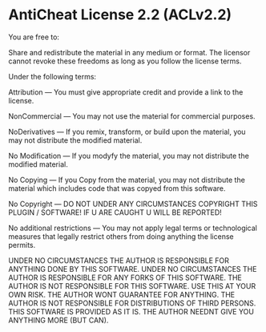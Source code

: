 # AntiCheat License 2.2 (ACLv2.2)

You are free to:

Share and redistribute the material in any medium or format. The licensor cannot revoke these freedoms as long as you follow the license terms.

Under the following terms:

Attribution — You must give appropriate credit and provide a link to the license.

NonCommercial — You may not use the material for commercial purposes.

NoDerivatives — If you remix, transform, or build upon the material, you may not distribute the modified material.

No Modification — If you modyfy the material, you may not distribute the modified material.

No Copying — If you Copy from the material, you may not distribute the material which includes code that was copyed from this software.

No Copyright — DO NOT UNDER ANY CIRCUMSTANCES COPYRIGHT THIS PLUGIN / SOFTWARE! IF U ARE CAUGHT U WILL BE REPORTED!

No additional restrictions — You may not apply legal terms or technological measures that legally restrict others from doing anything the license permits.

UNDER NO CIRCUMSTANCES THE AUTHOR IS RESPONSIBLE FOR ANYTHING DONE BY THIS SOFTWARE.
UNDER NO CIRCUMSTANCES THE AUTHOR IS RESPONSIBLE FOR ANY FORKS OF THIS SOFTWARE.
THE AUTHOR IS NOT RESPONSIBLE FOR THIS SOFTWARE.
USE THIS AT YOUR OWN RISK. THE AUTHOR WONT GUARANTEE FOR ANYTHING.
THE AUTHOR IS NOT RESPONSIBLE FOR DISTRIBUTIONS OF THIRD PERSONS.
THIS SOFTWARE IS PROVIDED AS IT IS. THE AUTHOR NEEDNT GIVE YOU ANYTHING MORE (BUT CAN).
